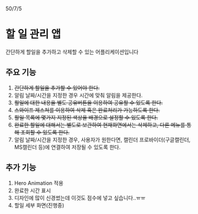 50/7/5

# 할 일 관리 앱

간단하게 할일을 추가하고 삭제할 수 있는 어플리케이션입니다  


## 주요 기능

1. ~~간단하게 할일을 추가할 수 있어야 한다.~~
2. 알림 날짜/시간을 지정한 경우 시간에 맞춰 알림을 제공한다.
3. ~~할일에 대한 내용을 별도 공유버튼을 이용하여 공유할 수 있도록 한다.~~
4. ~~스와이프 제스처를 이용하여 삭제 혹은 완료처리가 가능하도록 한다.~~
5. ~~할일 목록에 몇가지 지정된 색상을 배경으로 설정할 수 있도록 한다.~~
6. ~~완료한 할일에 대해서는 별도로 보관하여 현재화면에서는 삭제하고, 다른 메뉴를 통해 조회할 수 있도록 한다.~~
7. 알림 날짜/시간을 지정한 경우, 사용자가 원한다면, 캘린더 프로바이더(구글캘린더, MS캘린더 등)에 연결하여 저장될 수 있도록 한다.

## 추가 기능

1. Hero Animation 적용
2. 완료한 시간 표시
3. 디자인에 많이 신경썼는데 이것도 점수에 넣고 싶습니다..ㅠㅠ
4. 할일 세부 화면(진행중)